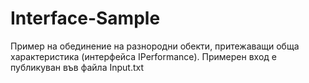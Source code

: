 # Interface-Sample
Пример на обединение на разнородни обекти, притежаващи обща характеристика (интерфейса IPerformance).
Примерен вход е публикуван във файла Input.txt
